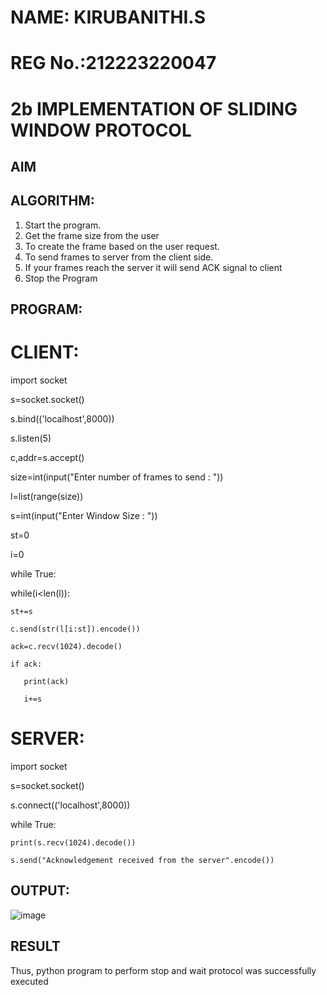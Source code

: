 # NAME: KIRUBANITHI.S
# REG No.:212223220047
# 2b IMPLEMENTATION OF SLIDING WINDOW PROTOCOL
## AIM
## ALGORITHM:
1. Start the program.
2. Get the frame size from the user
3. To create the frame based on the user request.
4. To send frames to server from the client side.
5. If your frames reach the server it will send ACK signal to client
6. Stop the Program
## PROGRAM:
# CLIENT:
import socket

s=socket.socket()

s.bind(('localhost',8000))

s.listen(5)

c,addr=s.accept()

size=int(input("Enter number of frames to send : "))

l=list(range(size))

s=int(input("Enter Window Size : "))

st=0

i=0

while True:

   while(i<len(l)):
   
    st+=s
    
    c.send(str(l[i:st]).encode())
    
    ack=c.recv(1024).decode()
    
    if ack:
    
       print(ack)
       
       i+=s


# SERVER:

import socket

s=socket.socket()

s.connect(('localhost',8000))

while True:

    print(s.recv(1024).decode())
    
    s.send("Acknowledgement received from the server".encode())
## OUTPUT:

![image](https://github.com/Kirubanithi-123/2b_SLIDING_WINDOW_PROTOCOL/assets/151388581/9eac738c-bc05-4123-975f-2204fae89314)


## RESULT
Thus, python program to perform stop and wait protocol was successfully executed
